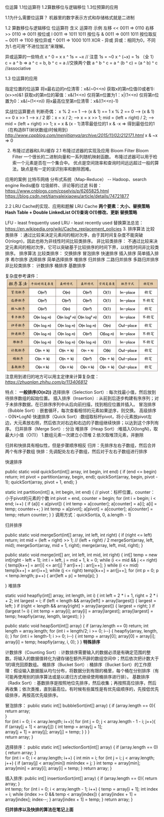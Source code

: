 位运算
1.1位运算符
1.2算数移位与逻辑移位
1.3位预算的应用

1.1为什么需要位运算？
机器里的数字表示方式和存储格式就是二进制

1.2 算数移位与逻辑移位
位运算符
含义	   运算符	  示例
左移	   <<	    0011 => 0110
右移	   >>	    0110 => 0011
按位或	l	    0011 => 1011 1011
按位与	&	    0011 => 0011 1011
按位取反	~	    0011 => 1100
按位异或	^	    0011 => 1000 1011
XOR - 异或 异或：相同为0，不同为1.也可用“不进位加法”来理解。

异或运算的一些特点
x ^ 0 = x
x ^ 1s = ~x // 注意  1s = ~0
x ^ (~x) = 1s （全 1）
c = a ^ b => a ^ c = b, b ^ c = a //交换两个数
a ^ b ^ c = a ^ (b ^ c) = (a ^ b) ^ c //associative

1.3 位运算的应用

指定位置的位运算
将x最右边的n位清零：x&(~0<<n)
获取x的第n位值(0或者1):(x>>n)&1
获取x的第n位的幂值：x&(1<<n)
仅将第n位置为1：x|(1<<n)
仅将第n位置为0：x&(~(1<<n))
将x最高位至第n位清零：x&((1<<n)-1)

实战位运算要点
判断奇偶：
x % 2 == 1 --> (x & 1) == 1
x % 2 == 0 --> (x & 1) == 0
x >> 1 --> x / 2
即：x = x / 2; --> x = x >> 1;
mid = (left + right) / 2; --> mid = (left + right) >> 1;
x = x & (x - 1)清零最低位的1
x & -x  => 得到最低位的1（在构造BIT(树状数组)时候用到）
_http://www.cppblog.com/menjitianya/archive/2015/11/02/212171.html_
x & ~x  => 0


2. 布隆过滤器和LRU缓存
2.1 布隆过滤器的实现及应用 Bloom Filter
Bloom Filter
一个很长的二进制向量和一系列随机映射函数。
布隆过滤器可以用于检索一个元素是否在一个集合中。
优点是空间效率和查询时间远远超过一般的算法，缺点是有一定的误识别率和删除困难。

应用的案例
比特币网络
分布式系统（Map-Reduce） -- Hadoop、search engine 
Redis缓存
垃圾邮件、评论等的过滤
科普：https://www.cnblogs.com/cpselvis/p/6265825.html https://blog.csdn.net/tianyaleixiaowu/article/details/74721877

2.2 LRU Cache的实现、应用和题解
LRU Cache
**两个要素：大小、替换策略
Hash Table + Double LinkedList
O(1)查询 O(1)修改、更新
替换策略**

LFU - least frequently used
LRU - least recently used 
替换算法总览： https://en.wikipedia.org/wiki/Cache_replacement_policies
3. 排序算法
比较类排序 ：通过比较来决定元素间的相对次序，由于其时间复杂度不能突破O(nlogn)，因此也称为非线性时间比较类排序。
非比较类排序： 不通过比较来决定元素间的相对次序，它可以突破基于比较排序的时间下界，以线性时间非比较类排序。
排序算法 
比较类排序：
交换排序
冒泡排序
快速排序
插入排序
简单插入排序
希尔排序
选择排序
简单选择排序
堆排序
归并排序
二路归并排序
多路归并排序
非比较类排序：
计数排序
桶排序
基数排序

复杂度参考课件：
![avatar](算法.png)
注意用到递归的地方可以用主定律来计算复杂度：
_https://zhuanlan.zhihu.com/p/113406812_

特点：
**一般排序(O(n2))**
选择排序（Selection Sort）: 每次找最小值，然后放到待排序数组的起始位置。
插入排序（Insertion）: 从前到后逐步构建有序序列；对于未排序数据，在已排序序列中从后向前扫描，找到相应位置并插入。
冒泡排序（Bubble Sort）: 嵌套循环，每次查看相邻的元素如果逆序，则交换。
高级排序 - O(N*LogN)
快速排序（Quick Sort）:数组取标杆pivot，将小元素放pivot左边，大元素放右侧，然后依次对右边和右边的子数组继续快排；以达到这个序列有序。
归并排序（Merge Sort）: 分治 
堆排序（Heap Sort）:堆插入O(longN)，取最大/小值（O(1)） 1.数组元素一次建立小顶堆 2.依次取堆顶元素，并删除

归并和快排具有相似性，但是步骤顺序相反 
归并：先排序左右子数组，然后合并两个有序子数组 快排：先调配处左右子数组，然后对于左右子数组进行排序

快速排序

public static void quickSort(int[] array, int begin, int end) {
    if (end <= begin) return;
    int pivot = partition(array, begin, end);
    quickSort(array, begin, pivot - 1);
    quickSort(array, pivot + 1, end);
}

static int partition(int[] a, int begin, int end) {
    // pivot：标杆位置，counter：小于pivot的元素的个数
    int pivot = end, counter = begin;
    for (int i = begin; i < end; i++) {
        if (a[i] < a[pivot]) {
            int temp = a[counter];
            a[counter] = a[i];
            a[i] = temp;
            counter++;
        }
        int temp = a[pivot];
        a[pivot] = a[counter];
        a[counter] = temp;
        return counter;
    }
}
调用方式：quickSort(a, 0, a.length - 1)

归并排序

public static void mergeSort(int[] array, int left, int right) {
    if (right <= left) return;
    int mid = (left + right) >> 1; // (left + right) / 2
    mergeSort(array, left, mid);
    mergeSort(array, mid + 1, right);
    merge(array, left, mid, right);
}

public static void merge(int[] arr, int left, int mid, int right) {
    int[] temp = new int[right - left + 1];
    int i = left, j = mid + 1, k = 0;
    while (i <= mid && j <= right) {
        temp[k++] = arr[i] <= arr[j] ? arr[i++] : arr[j++];
    }
    while (i <= mid) temp[k++] = arr[i++];
    while (j <= right) temp[k++] = arr[j++];
    for (int p = 0; p < temp.length; p++) {
        arr[left + p] = temp[p];
    }
   
}
堆排序

static void heapfiy(int[] array, int length, int i) {
    int left = 2 * i + 1, right = 2 * i + 2;
    int largest = i;
    if (left < length && array[left] > array[largest]) {
        largest = left;
    }
    if (right < length && array[right] > array[largest]) {
        largest = right;
    }
    if (largest != i) {
        int temp = array[i];
        array[i] = array[largest];
        array[largest] = temp;
        heapfiy(array, length, largest);
    }
}

public static void heapSort(int[] array) {
    if (array.length == 0) return;
    int length = array.length;
    for (int i = length/2; i >= 0; i--) {
        heapfiy(array, length, i);
    }
    for (int i = length-1; i >= 0; i--) {
        int temp = array[0];
        array[0] = array[i];
        array[i] = temp;
        heapfiy(array, i, 0);
    }
}
**特殊排序**

计数排序（Counting Sort）: 计数排序需要输入的数据必须是有确定范围的整数。将输入的数据值转化为键存储在额外开辟的数组空间中；然后依次把计数大于1的填充回原数组。
桶排序（Bucket Sort）: 桶排序（Bucket Sort）的工作原理：假设输入数据服从均匀分布，将数据分到有限的桶里，每个桶在分别排序（有可能再使用别的排序算法或是以递归方式继续使用桶排序进行排）。
基数排序（Radix Sort）: 基数排序是按照地位先排序，然后收集；再按照高位排序，然后再收集；依次类推，直到最高位。有时候有些属性是有优先级顺序的，先按低优先级排序，再按高优先级排序。


冒泡排序：
public static int[] bubbleSort(int[] array) {
       if (array.length == 0){
         return array;       
       }  
       for (int i = 0; i < array.length; i++){
          for (int j = 0; j < array.length - 1 - i; j++){
                 if (array[j + 1] < array[j]) {
                    int temp = array[j + 1];                
                    array[j + 1] = array[j];
                    array[j] = temp;
                }
          } 
       }       
   return array;
}

选择排序：
public static int[] selectionSort(int[] array) {
        if (array.length == 0){
            return array;
        }   
        for (int i = 0; i < array.length; i++) {
            int min = i;
            for (int j = i; j < array.length; j++) {
                if (array[j] < array[min]) 
                    minIndex = j; 
            }
            int temp = array[min];
            array[min] = array[i];
            array[i] = temp;
        }
     return array;
}

插入排序:
public int[] insertionSort(int[] array) {
        if (array.length == 0){
            return array;
        }    
        int temp;
        for (int i = 0; i < array.length - 1; i++) {
            temp = array[i + 1];
            int index = i;
            while (index >= 0 && temp < array[index]) {
                array[index + 1] = array[index];
                index--;
            }
            array[index + 1] = temp;
        }
   return array;
}

**归并排序以及快排的算法在笔记上面**